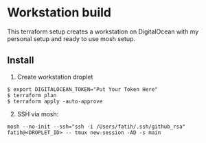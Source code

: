 # Workstation build

This terraform setup creates a workstation on DigitalOcean with my personal
setup and ready to use mosh setup.

## Install


1. Create workstation droplet

```
$ export DIGITALOCEAN_TOKEN="Put Your Token Here" 
$ terraform plan
$ terraform apply -auto-approve
```

2. SSH via mosh:

```
mosh --no-init --ssh="ssh -i /Users/fatih/.ssh/github_rsa" fatih@<DROPLET_ID> -- tmux new-session -AD -s main
```
